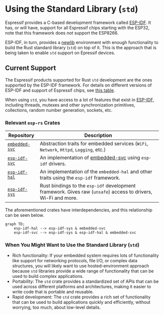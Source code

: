 # Using the Standard Library (`std`)

Espressif provides a C-based development framework called [ESP-IDF][esp-idf-github]. It has, or will have, support for all Espressif chips starting with the ESP32, note that this framework does _not_ support the ESP8266.

ESP-IDF, in turn, provides a [newlib][newlib-env] environment with enough functionality to build the Rust standard library (`std`) on top of it. This is the approach that is being taken to enable `std` support on Epressif devices.

[esp-idf-github]: https://github.com/espressif/esp-idf
[newlib-env]: https://sourceware.org/newlib/

## Current Support

The Espressif products supported for Rust `std` development are the ones supported by the ESP-IDF framework. For details on different versions of ESP-IDF and support of Espressif chips, see [this table][esp-idf-release-compatibility].

[esp-idf-release-compatibility]: https://github.com/espressif/esp-idf#esp-idf-release-and-soc-compatibility/

When using `std`, you have access to a lot of features that exist in [ESP-IDF][esp-idf-github], including threads, mutexes and other synchronization primitives, collections, random number generation, sockets, etc.

### Relevant `esp-rs` Crates

| Repository                     | Description                                                                                                   |
| ------------------------------ | ------------------------------------------------------------------------------------------------------------- |
| [`embedded-svc`][embedded-svc] | Abstraction traits for embedded services (`WiFi`, `Network`, `Httpd`, `Logging`, etc.)                        |
| [`esp-idf-svc`][esp-idf-svc]   | An implementation of [embedded-svc] using `esp-idf` drivers.                                                  |
| [`esp-idf-hal`][esp-idf-sys]   | An implementation of the `embedded-hal` and other traits using the `esp-idf` framework.                       |
| [`esp-idf-sys`][esp-idf-hal]   | Rust bindings to the `esp-idf` development framework. Gives raw (`unsafe`) access to drivers, Wi-Fi and more. |

The aforementioned crates have interdependencies, and this relationship can be seen below.

```mermaid
graph TD;
    esp-idf-hal --> esp-idf-sys & embedded-svc
    esp-idf-svc --> esp-idf-sys & esp-idf-hal & embedded-svc
```

[embedded-svc]: https://github.com/esp-rs/embedded-svc
[esp-idf-svc]: https://github.com/esp-rs/esp-idf-svc
[esp-idf-sys]: https://github.com/esp-rs/esp-idf-sys
[esp-idf-hal]: https://github.com/esp-rs/esp-idf-hal

### When You Might Want to Use the Standard Library (`std`)

- Rich functionality: If your embedded system requires lots of functionality like support for networking protocols, file I/O, or complex data structures, you will likely want to use hosted-environment approach because `std` libraries provide a wide range of functionality that can be used to build complex applications.
- Portability: The `std` crate provides a standardized set of APIs that can be used across different platforms and architectures, making it easier to write code that is portable and reusable.
- Rapid development: The `std` crate provides a rich set of functionality that can be used to build applications quickly and efficiently, without worrying, too much, about low-level details.



